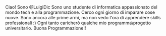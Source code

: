 Ciao! Sono @LuigiDic 
Sono uno studente di informatica appassionato del mondo tech e alla programmazione. Cerco ogni giorno di imparare cose nuove. 
Sono ancora alle prime armi, ma non vedo l'ora di apprendere skills professionali :) 
Ogni tanto caricherò qualche mio programma\progetto universitario. Buona Programmazione!!
